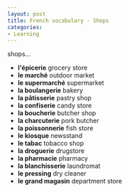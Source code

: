 ```yaml
---
layout: post
title: French vocabulary - Shops
categories:
- Learning
---
```



shops...

- **l'épicerie** grocery store
- **le marché** outdoor market
- **le supermarché** supermarket
- **la boulangerie** bakery
- **la pâtisserie** pastry shop
- **la confiserie** candy store
- **la boucherie** butcher shop
- **la charcuterie** pork butcher
- **la poissonnerie** fish store
- **le kiosque** newsstand
- **le tabac** tobacco shop
- **la droguerie** drugstore
- **la pharmacie** pharmacy
- **la blanchisserie** laundromat
- **le pressing** dry cleaner
- **le grand magasin** department store
